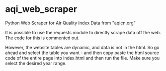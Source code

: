 # aqi_web_scraper
Python Web Scraper for Air Quality Index Data from "aqicn.org" 

It is possible to use the requests module to directly scrape data off the web. The code for this is commented out. 

However, the website tables are dynamic, and data is not in the html. So go ahead and select the table you want - and then copy paste the html source code of the entire page into index.html and then run the file. Make sure you select the desired year range.

